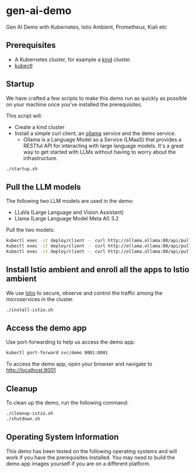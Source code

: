 # gen-ai-demo
Gen AI Demo with Kubernetes, Istio Ambient, Prometheus, Kiali etc

## Prerequisites

- A Kubernetes cluster, for example a [kind](https://kind.sigs.k8s.io/) cluster.
- [kubectl](https://kubernetes.io/docs/tasks/tools/install-kubectl/)

## Startup

We have crafted a few scripts to make this demo run as quickly as possible on your machine once you've installed the prerequisites.

This script will:

- Create a kind cluster
- Install a simple curl client, an [ollama](https://ollama.com/) service and the demo service.
  - Ollama is a Language Model as a Service (LMaaS) that provides a RESTful API for interacting with large language models. It's a great way to get started with LLMs without having to worry about the infrastructure.

```sh
./startup.sh
```

## Pull the LLM models

The following two LLM models are used in the demo:
- LLaVa (Large Language and Vision Assistant)
- Llama (Large Language Model Meta AI) 3.2

Pull the two models:

```sh
kubectl exec -it deploy/client -- curl http://ollama.ollama:80/api/pull -d '{"name": "llama3.2"}'
kubectl exec -it deploy/client -- curl http://ollama.ollama:80/api/pull -d '{"name": "llava"}'
kubectl exec -it deploy/client -- curl http://ollama.ollama:80/api/pull -d '{"name": "deepseek-r1"}'
```

## Install Istio ambient and enroll all the apps to Istio ambient

We use [Istio](https://istio.io) to secure, observe and control the traffic among the microservices in the cluster.

```sh
./install-istio.sh
```

## Access the demo app

Use port-forwarding to help us access the demo app:

```sh
kubectl port-forward svc/demo 8001:8001
```

To access the demo app, open your browser and navigate to [http://localhost:8001](http://localhost:8001)

## Cleanup

To clean up the demo, run the following command:
```sh
./cleanup-istio.sh
./shutdown.sh
```

## Operating System Information

This demo has been tested on the following operating systems and will work if you have the prerequisites installed. You may need to build the demo app images yourself if you are on a different platform.
